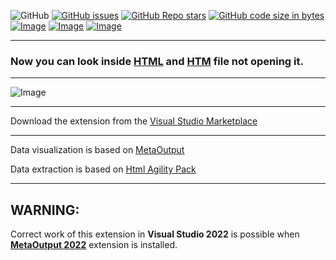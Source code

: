 ![GitHub](https://img.shields.io/github/license/viacheslav-lozinskyi/Preview-HTML)
[![GitHub issues](https://img.shields.io/github/issues/viacheslav-lozinskyi/Preview-HTML)](https://github.com/viacheslav-lozinskyi/Preview-HTML/issues)
[![GitHub Repo stars](https://img.shields.io/github/stars/viacheslav-lozinskyi/Preview-HTML)](https://github.com/viacheslav-lozinskyi/Preview-HTML/stargazers)
[![GitHub code size in bytes](https://img.shields.io/github/languages/code-size/viacheslav-lozinskyi/Preview-HTML)](https://github.com/viacheslav-lozinskyi/Preview-HTML)
[![Image](https://img.shields.io/badge/VS-2022-blueviolet)](https://marketplace.visualstudio.com/items?itemName=ViacheslavLozinskyi.MetaOutput-2022)
[![Image](https://img.shields.io/badge/VS-2019-blueviolet)](https://marketplace.visualstudio.com/items?itemName=ViacheslavLozinskyi.MetaOutput-2019)
[![Image](https://img.shields.io/badge/VS-2017-blueviolet)](https://marketplace.visualstudio.com/items?itemName=ViacheslavLozinskyi.MetaOutput-2019)

---

### Now you can look inside [HTML](https://en.wikipedia.org/wiki/HTML) and [HTM](https://en.wikipedia.org/wiki/HTML) file not opening it.

---

![Image](https://viacheslav-lozinskyi.github.io/Preview-HTML/resource/video/Presentation1.gif)

---

Download the extension from the [Visual Studio Marketplace](https://marketplace.visualstudio.com/items?itemName=ViacheslavLozinskyi.Preview-HTML)

---

Data visualization is based on [MetaOutput](https://marketplace.visualstudio.com/items?itemName=ViacheslavLozinskyi.MetaOutput-2019)

Data extraction is based on [Html Agility Pack](https://github.com/zzzprojects/html-agility-pack)

---

## WARNING:

Correct work of this extension in **Visual Studio 2022** is possible when **[MetaOutput 2022](https://marketplace.visualstudio.com/items?itemName=ViacheslavLozinskyi.MetaOutput-2022)** extension is installed.
